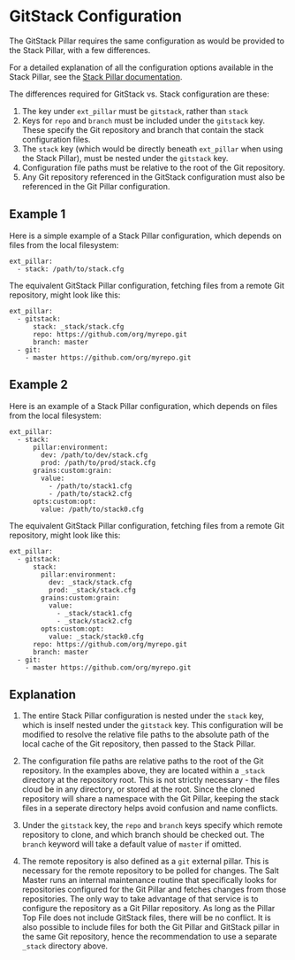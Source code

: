 # GitStack Configuration
The GitStack Pillar requires the same configuration as would be provided to the Stack Pillar, with a few differences. 

For a detailed explanation of all the configuration options available in the Stack Pillar, see the [Stack Pillar documentation](https://docs.saltstack.com/en/latest/ref/pillar/all/salt.pillar.stack.html#module-salt.pillar.stack).

The differences required for GitStack vs. Stack configuration are these:

1. The key under `ext_pillar` must be `gitstack`, rather than `stack`
2. Keys for `repo` and `branch` must be included under the `gitstack` key. These specify the Git repository and branch that contain the stack configuration files.
3. The `stack` key (which would be directly beneath `ext_pillar` when using the Stack Pillar), must be nested under the `gitstack` key.
4. Configuration file paths must be relative to the root of the Git repository.
5. Any Git repository referenced in the GitStack configuration must also be referenced in the Git Pillar configuration.

## Example 1
Here is a simple example of a Stack Pillar configuration, which depends on files from the local filesystem:
```
ext_pillar:
  - stack: /path/to/stack.cfg
```
The equivalent GitStack Pillar configuration, fetching files from a remote Git repository, might look like this:
```
ext_pillar:
  - gitstack: 
      stack: _stack/stack.cfg
      repo: https://github.com/org/myrepo.git
      branch: master
  - git: 
    - master https://github.com/org/myrepo.git
```

## Example 2
Here is an example of a Stack Pillar configuration, which depends on files from the local filesystem:
```
ext_pillar:
  - stack:
      pillar:environment:
        dev: /path/to/dev/stack.cfg
        prod: /path/to/prod/stack.cfg
      grains:custom:grain:
        value:
          - /path/to/stack1.cfg
          - /path/to/stack2.cfg
      opts:custom:opt:
        value: /path/to/stack0.cfg
```
The equivalent GitStack Pillar configuration, fetching files from a remote Git repository, might look like this:
```
ext_pillar:
  - gitstack: 
      stack:
        pillar:environment:
          dev: _stack/stack.cfg
          prod: _stack/stack.cfg
        grains:custom:grain:
          value:
            - _stack/stack1.cfg
            - _stack/stack2.cfg
        opts:custom:opt:
          value: _stack/stack0.cfg
      repo: https://github.com/org/myrepo.git
      branch: master
  - git: 
    - master https://github.com/org/myrepo.git
```
## Explanation
1. The entire Stack Pillar configuration is nested under the `stack` key, which is inself nested under the `gitstack` key. This configuration will be modified to resolve the relative file paths to the absolute path of the local cache of the Git repository, then passed to the Stack Pillar.

2. The configuration file paths are relative paths to the root of the Git repository. In the examples above, they are located within a `_stack` directory at the repository root. This is not strictly necessary - the files cloud be in any directory, or stored at the root. Since the cloned repository will share a namespace with the Git Pillar, keeping the stack files in a seperate directory helps avoid confusion and name conflicts.

3. Under the `gitstack` key, the `repo` and `branch` keys specify which remote repository to clone, and which branch should be checked out. The `branch` keyword will take a default value of `master` if omitted.

4. The remote repository is also defined as a `git` external pillar. This is necessary for the remote repository to be polled for changes. The Salt Master runs an internal maintenance routine that specifically looks for repositories configured for the Git Pillar and fetches changes from those repositories. The only way to take advantage of that service is to configure the repository as a Git Pillar repository. As long as the Pillar Top File does not include GitStack files, there will be no conflict. It is also possible to include files for both the Git Pillar and GitStack pillar in the same Git repository, hence the recommendation to use a separate `_stack` directory above.
